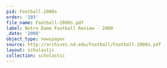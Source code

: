 ```yaml
---
pid: Football-2000s
order: '103'
file_name: Football-2000s.pdf
label: Notre Dame Football Review - 2000
_date: '2000'
object_type: newspaper
source: http://archives.nd.edu/Football/Football-2000s.pdf
layout: scholastic
collection: scholastic
---
```

